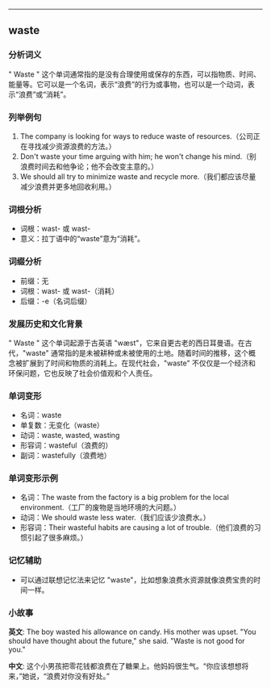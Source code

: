 
---------------
## waste
### 分析词义
" Waste " 这个单词通常指的是没有合理使用或保存的东西，可以指物质、时间、能量等。它可以是一个名词，表示“浪费”的行为或事物，也可以是一个动词，表示“浪费”或“消耗”。

### 列举例句
1. The company is looking for ways to reduce waste of resources.（公司正在寻找减少资源浪费的方法。）
2. Don't waste your time arguing with him; he won't change his mind.（别浪费时间去和他争论；他不会改变主意的。）
3. We should all try to minimize waste and recycle more.（我们都应该尽量减少浪费并更多地回收利用。）

### 词根分析
- 词根：wast- 或 wast-
- 意义：拉丁语中的“waste”意为“消耗”。

### 词缀分析
- 前缀：无
- 词根：wast- 或 wast-（消耗）
- 后缀：-e（名词后缀）

### 发展历史和文化背景
" Waste " 这个单词起源于古英语 "wæst"，它来自更古老的西日耳曼语。在古代，"waste" 通常指的是未被耕种或未被使用的土地。随着时间的推移，这个概念被扩展到了时间和物质的消耗上。在现代社会，"waste" 不仅仅是一个经济和环保问题，它也反映了社会价值观和个人责任。

### 单词变形
- 名词：waste
- 单复数：无变化（waste）
- 动词：waste, wasted, wasting
- 形容词：wasteful（浪费的）
- 副词：wastefully（浪费地）

### 单词变形示例
- 名词：The waste from the factory is a big problem for the local environment.（工厂的废物是当地环境的大问题。）
- 动词：We should waste less water.（我们应该少浪费水。）
- 形容词：Their wasteful habits are causing a lot of trouble.（他们浪费的习惯引起了很多麻烦。）

### 记忆辅助
- 可以通过联想记忆法来记忆 "waste"，比如想象浪费水资源就像浪费宝贵的时间一样。

### 小故事
**英文**:
The boy wasted his allowance on candy. His mother was upset. "You should have thought about the future," she said. "Waste is not good for you."

**中文**:
这个小男孩把零花钱都浪费在了糖果上。他妈妈很生气。“你应该想想将来，”她说，“浪费对你没有好处。”

